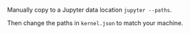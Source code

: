 Manually copy to a Jupyter data location `jupyter --paths`.

Then change the paths in `kernel.json` to match your machine.


